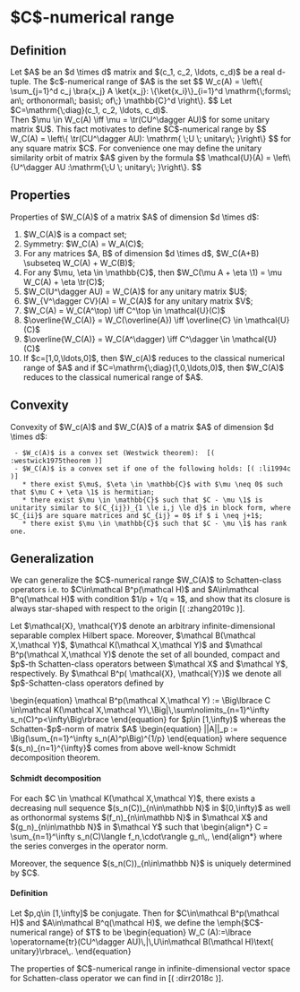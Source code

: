 \$C\$-numerical range
=====================

Definition
----------

Let \$A\$ be an \$d \\times d\$ matrix and \$(c_1, c_2, \\ldots, c_d)\$
be a real d-tuple. The \$c\$-numerical range of \$A\$ is the set \$\$
W_c(A) = \\left\\{ \\sum\_{j=1}\^d c_j \\bra{x_j} A \\ket{x_j}:
\\{\\ket{x_i}\\}\_{i=1}\^d \\mathrm{\\;forms\\; an\\; orthonormal\\;
basis\\; of\\;} \\mathbb{C}\^d \\right\\}. \$\$ Let
\$C=\\mathrm{\\;diag}(c_1, c_2, \\ldots, c_d)\$.\
Then \$\\mu \\in W_c(A) \\iff \\mu = \\tr(CU\^\\dagger AU)\$ for some
unitary matrix \$U\$. This fact motivates to define \$C\$-numerical
range by \$\$ W_C(A) = \\left\\{ \\tr(CU\^\\dagger AU): \\mathrm{ \\;U
\\; unitary\\; }\\right\\} \$\$ for any square matrix \$C\$. For
convenience one may define the unitary similarity orbit of matrix \$A\$
given by the formula \$\$ \\mathcal{U}(A) = \\left\\{U\^\\dagger AU
:\\mathrm{\\;U \\; unitary\\; }\\right\\}. \$\$

Properties
----------

Properties of \$W_C(A)\$ of a matrix \$A\$ of dimension \$d \\times d\$:

1.  \$W_C(A)\$ is a compact set;
2.  Symmetry: \$W_C(A) = W_A(C)\$;
3.  For any matrices \$A, B\$ of dimension \$d \\times d\$, \$W_C(A+B)
    \\subseteq W_C(A) + W_C(B)\$;
4.  For any \$\\mu, \\eta \\in \\mathbb{C}\$, then \$W_C(\\mu A + \\eta
    \\1) = \\mu W_C(A) + \\eta \\tr(C)\$;
5.  \$W_C(U\^\\dagger AU) = W_C(A)\$ for any unitary matrix \$U\$;
6.  \$W\_{V\^\\dagger CV}(A) = W_C(A)\$ for any unitary matrix \$V\$;
7.  \$W_C(A) = W_C(A\^\\top) \\iff C\^\\top \\in \\mathcal{U}(C)\$
8.  \$\\overline{W_C(A)} = W_C(\\overline{A}) \\iff \\overline{C} \\in
    \\mathcal{U}(C)\$
9.  \$\\overline{W_C(A)} = W_C(A\^\\dagger) \\iff C\^\\dagger \\in
    \\mathcal{U}(C)\$
10. If \$c=\[1,0,\\ldots,0\]\$, then \$W_c(A)\$ reduces to the classical
    numerical range of \$A\$ and if
    \$C=\\mathrm{\\;diag}(1,0,\\ldots,0)\$, then \$W_C(A)\$ reduces to
    the classical numerical range of \$A\$.

Convexity
---------

Convexity of \$W_c(A)\$ and \$W_C(A)\$ of a matrix \$A\$ of dimension
\$d \\times d\$:

     - $W_c(A)$ is a convex set (Westwick theorem):  [( :westwick1975theorem )]
     - $W_C(A)$ is a convex set if one of the following holds: [( :li1994c )]
       * there exist $\mu$, $\eta \in \mathbb{C}$ with $\mu \neq 0$ such that $\mu C + \eta \1$ is hermitian;
       * there exist $\mu \in \mathbb{C}$ such that $C - \mu \1$ is unitarity similar to $(C_{ij})_{1 \le i,j \le d}$ in block form, where $C_{ii}$ are square matrices and $C_{ij} = 0$ if $ i \neq j+1$;
       * there exist $\mu \in \mathbb{C}$ such that $C - \mu \1$ has rank one. 

Generalization
--------------

We can generalize the \$C\$-numerical range \$W_C(A)\$ to Schatten-class
operators i.e. to \$C\\in\\mathcal B\^p(\\mathcal H)\$ and
\$A\\in\\mathcal B\^q(\\mathcal H)\$ with condition \$1/p + 1/q = 1\$,
and show that its closure is always star-shaped with respect to the
origin \[( :zhang2019c )\].

Let \$\\mathcal{X}, \\mathcal{Y}\$ denote an arbitrary
infinite-dimensional separable complex Hilbert space. Moreover,
\$\\mathcal B(\\mathcal X,\\mathcal Y)\$, \$\\mathcal K(\\mathcal
X,\\mathcal Y)\$ and \$\\mathcal B\^p(\\mathcal X,\\mathcal Y)\$ denote
the set of all bounded, compact and \$p\$-th Schatten-class operators
between \$\\mathcal X\$ and \$\\mathcal Y\$, respectively. By
\$\\mathcal B\^p( \\mathcal{X}, \\mathcal{Y})\$ we denote all
\$p\$-Schatten-class operators defined by

\\begin{equation} \\mathcal B\^p(\\mathcal X,\\mathcal Y) :=
\\Big\\lbrace C \\in\\mathcal K(\\mathcal X,\\mathcal
Y)\\,\\Big\|\\,\\sum\\nolimits\_{n=1}\^\\infty
s_n(C)\^p\<\\infty\\Big\\rbrace \\end{equation} for \$p\\in
\[1,\\infty)\$ whereas the Schatten-\$p\$-norm of matrix \$A\$
\\begin{equation} \|\|A\|\|\_p := \\Big(\\sum\_{n=1}\^\\infty
s_n(A)\^p\\Big)\^{1/p} \\end{equation} where sequence
\$(s_n)\_{n=1}\^{\\infty}\$ comes from above well-know Schmidt
decomposition theorem.

#### Schmidt decomposition

For each \$C \\in \\mathcal K(\\mathcal X,\\mathcal Y)\$, there exists a
decreasing null sequence \$(s_n(C))\_{n\\in\\mathbb N}\$ in
\$\[0,\\infty)\$ as well as orthonormal systems \$(f_n)\_{n\\in\\mathbb
N}\$ in \$\\mathcal X\$ and \$(g_n)\_{n\\in\\mathbb N}\$ in \$\\mathcal
Y\$ such that \\begin{align\*} C = \\sum\_{n=1}\^\\infty s_n(C)\\langle
f_n,\\cdot\\rangle g_n\\,, \\end{align\*} where the series converges in
the operator norm.

Moreover, the sequence \$(s_n(C))\_{n\\in\\mathbb N}\$ is uniquely
determined by \$C\$.

#### Definition

Let \$p,q\\in \[1,\\infty\]\$ be conjugate. Then for \$C\\in\\mathcal
B\^p(\\mathcal H)\$ and \$A\\in\\mathcal B\^q(\\mathcal H)\$, we define
the \\emph{\$C\$-numerical range} of \$T\$ to be \\begin{equation} W_C
(A):=\\lbrace \\operatorname{tr}(CU\^\\dagger AU)\\,\|\\,U\\in\\mathcal
B(\\mathcal H)\\text{ unitary}\\rbrace\\,. \\end{equation}

The properties of \$C\$-numerical range in infinite-dimensional vector
space for Schatten-class operator we can find in \[( :dirr2018c )\].
